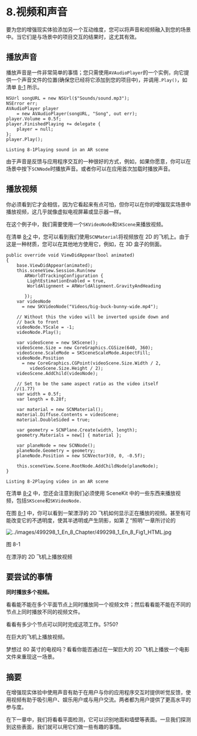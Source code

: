 # 8.视频和声音

要为您的增强现实体验添加另一个互动维度，您可以将声音和视频融入到您的场景中。当它们是与场景中的项目交互的结果时，这尤其有效。

## 播放声音

播放声音是一件非常简单的事情；您只需使用`AVAudioPlayer`的一个实例，向它提供一个声音文件的位置(确保您已经将它添加到您的项目中)，并调用`.Play()`，如清单 [8-1](#PC1) 所示。

```
NSUrl songURL = new NSUrl($"Sounds/sound.mp3");
NSError err;
AVAudioPlayer player
    = new AVAudioPlayer(songURL, "Song", out err);
player.Volume = 0.5f;
player.FinishedPlaying += delegate {
    player = null;
};
player.Play();

Listing 8-1Playing sound in an AR scene

```

由于声音是反馈与应用程序交互的一种很好的方式，例如，如果你愿意，你可以在场景中按下`SCNNode`时播放声音。或者你可以在应用首次加载时播放声音。

## 播放视频

你必须看到它才会相信，因为它看起来有点可怕，但你可以在你的增强现实场景中播放视频，这几乎就像虚拟电视屏幕或显示器一样。

在这个例子中，我们需要使用一个`SKVideoNode`和`SKScene`来播放视频。

在清单 [8-2](#PC2) 中，您可以看到我们使用`SCNMaterial`将视频放在 2D 的飞机上。由于这是一种材质，您可以在其他地方使用它，例如，在 3D 盒子的侧面。

```
public override void ViewDidAppear(bool animated)
{
    base.ViewDidAppear(animated);
    this.sceneView.Session.Run(new
       ARWorldTrackingConfiguration {
        LightEstimationEnabled = true,
        WorldAlignment = ARWorldAlignment.GravityAndHeading

       });
    var videoNode
      = new SKVideoNode("Videos/big-buck-bunny-wide.mp4");

    // Without this the video will be inverted upside down and
    // back to front
    videoNode.YScale = -1;
    videoNode.Play();

    var videoScene = new SKScene();
    videoScene.Size = new CoreGraphics.CGSize(640, 360);
    videoScene.ScaleMode = SKSceneScaleMode.AspectFill;
    videoNode.Position
      = new CoreGraphics.CGPoint(videoScene.Size.Width / 2,
         videoScene.Size.Height / 2);
    videoScene.AddChild(videoNode);

    // Set to be the same aspect ratio as the video itself
   //(1.77)
    var width = 0.5f;
    var length = 0.28f;

    var material = new SCNMaterial();
    material.Diffuse.Contents = videoScene;
    material.DoubleSided = true;

    var geometry = SCNPlane.Create(width, length);
    geometry.Materials = new[] { material };

    var planeNode = new SCNNode();
    planeNode.Geometry = geometry;
    planeNode.Position = new SCNVector3(0, 0, -0.5f);

    this.sceneView.Scene.RootNode.AddChildNode(planeNode);
}

Listing 8-2Playing video in an AR scene

```

在清单 [8-2](#PC2) 中，您还会注意到我们必须使用 SceneKit 中的一些东西来播放视频，包括`SKScene`和`SKVideoNode.`

在图 [8-1](#Fig1) 中，你可以看到一架漂浮的 2D 飞机如何显示正在播放的视频。甚至有可能改变它的不透明度，使其半透明或产生阴影，如第 [7](07.html) “照明”一章所讨论的

![../images/499298_1_En_8_Chapter/499298_1_En_8_Fig1_HTML.jpg](../images/499298_1_En_8_Chapter/499298_1_En_8_Fig1_HTML.jpg)

图 8-1

在漂浮的 2D 飞机上播放视频

## 要尝试的事情

**同时播放多个视频。**

看看能不能在多个平面节点上同时播放同一个视频文件；然后看看能不能在不同的节点上同时播放不同的视频文件。

看看有多少个节点可以同时完成这项工作。5?50?

在巨大的飞机上播放视频。

梦想过 80 英寸的电视吗？看看你能否通过在一架巨大的 2D 飞机上播放一个电影文件来重现这一场景。

## 摘要

在增强现实体验中使用声音有助于在用户与你的应用程序交互时提供听觉反馈，使用视频有助于吸引用户、娱乐用户或与用户交流。两者都为用户提供了更高水平的参与度。

在下一章中，我们将看看平面检测，它可以识别地面和墙壁等表面。一旦我们探测到这些表面，我们就可以用它们做一些有趣的事情。